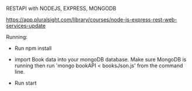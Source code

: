RESTAPI with NODEJS, EXPRESS, MONGODB

https://app.pluralsight.com/library/courses/node-js-express-rest-web-services-update

Running:
- Run npm install

- import Book data into your mongoDB database. Make sure MongoDB is running then run 'mongo bookAPI < booksJson.js' from the command line.

- Run start
